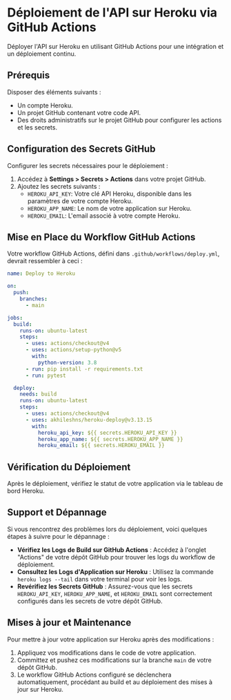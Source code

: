 # Déploiement de l'API sur Heroku via GitHub Actions

Déployer l'API sur Heroku en utilisant GitHub Actions pour une intégration et un déploiement continu.

## Prérequis

Disposer des éléments suivants :

- Un compte Heroku.
- Un projet GitHub contenant votre code API.
- Des droits administratifs sur le projet GitHub pour configurer les actions et les secrets.

## Configuration des Secrets GitHub

Configurer les secrets nécessaires pour le déploiement :

1. Accédez à **Settings > Secrets > Actions** dans votre projet GitHub.
2. Ajoutez les secrets suivants :
    - `HEROKU_API_KEY`: Votre clé API Heroku, disponible dans les paramètres de votre compte Heroku.
    - `HEROKU_APP_NAME`: Le nom de votre application sur Heroku.
    - `HEROKU_EMAIL`: L'email associé à votre compte Heroku.

## Mise en Place du Workflow GitHub Actions

Votre workflow GitHub Actions, défini dans `.github/workflows/deploy.yml`, devrait ressembler à ceci :

```yaml
name: Deploy to Heroku

on:
  push:
    branches:
      - main

jobs:
  build:
    runs-on: ubuntu-latest
    steps:
      - uses: actions/checkout@v4
      - uses: actions/setup-python@v5
        with:
          python-version: 3.8
      - run: pip install -r requirements.txt
      - run: pytest

  deploy:
    needs: build
    runs-on: ubuntu-latest
    steps:
      - uses: actions/checkout@v4
      - uses: akhileshns/heroku-deploy@v3.13.15
        with:
          heroku_api_key: ${{ secrets.HEROKU_API_KEY }}
          heroku_app_name: ${{ secrets.HEROKU_APP_NAME }}
          heroku_email: ${{ secrets.HEROKU_EMAIL }}
```

## Vérification du Déploiement

Après le déploiement, vérifiez le statut de votre application via le tableau de bord Heroku.

## Support et Dépannage

Si vous rencontrez des problèmes lors du déploiement, voici quelques étapes à suivre pour le dépannage :

- **Vérifiez les Logs de Build sur GitHub Actions** : Accédez à l'onglet "Actions" de votre dépôt GitHub pour trouver les logs du workflow de déploiement.
- **Consultez les Logs d'Application sur Heroku** : Utilisez la commande `heroku logs --tail` dans votre terminal pour voir les logs.
- **Revérifiez les Secrets GitHub** : Assurez-vous que les secrets `HEROKU_API_KEY`, `HEROKU_APP_NAME`, et `HEROKU_EMAIL` sont correctement configurés dans les secrets de votre dépôt GitHub.

## Mises à jour et Maintenance

Pour mettre à jour votre application sur Heroku après des modifications :

1. Appliquez vos modifications dans le code de votre application.
2. Committez et pushez ces modifications sur la branche `main` de votre dépôt GitHub.
3. Le workflow GitHub Actions configuré se déclenchera automatiquement, procédant au build et au déploiement des mises à jour sur Heroku.

